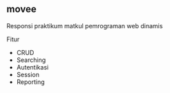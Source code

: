 ## movee

Responsi praktikum matkul pemrograman web dinamis

Fitur

- CRUD
- Searching
- Autentikasi
- Session
- Reporting
